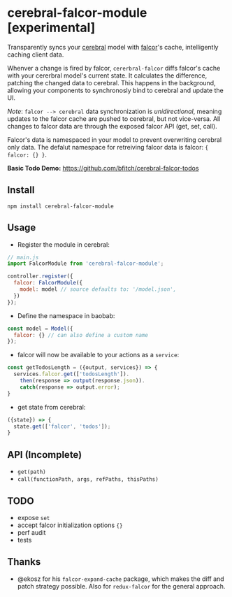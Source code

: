 # cerebral-falcor-module [experimental]

Transparently syncs your [cerebral](http://www.cerebraljs.com/) model with [falcor](http://netflix.github.io/falcor/)'s cache, intelligently caching client data.

Whenver a change is fired by falcor, `cererbral-falcor` diffs falcor's cache with your cererbral model's current state. It calculates the difference, patching the changed data to cerebral. This happens in the background, allowing your components to synchronosly bind to cerebral and update the UI.

*Note*: `falcor --> cerebral` data synchronization is *unidirectional*, meaning updates to the falcor cache are pushed to cerebral, but not vice-versa. All changes to falcor data are through the exposed falcor API (get, set, call).

Falcor's data is namespaced in your model to prevent overwriting cerebral only data. The defalut namespace for retreiving falcor data is falcor: `{ falcor: {} }`.

**Basic Todo Demo:** https://github.com/bfitch/cerebral-falcor-todos

Install
------------
`npm install cerebral-falcor-module`

Usage
------------
- Register the module in cerebral:

```js
// main.js
import FalcorModule from 'cerebral-falcor-module';

controller.register({
  falcor: FalcorModule({
    model: model // source defaults to: '/model.json',
  })
});
```
- Define the namespace in baobab:
```js
const model = Model({
  falcor: {} // can also define a custom name
});
```
- falcor will now be available to your actions as a `service`:
 
```js
const getTodosLength = ({output, services}) => {
  services.falcor.get(['todosLength']).
    then(response => output(response.json)).
    catch(response => output.error);
}
``` 

- get state from cerebral:
```js
({state}) => {
  state.get(['falcor', 'todos']);
}
```

API (Incomplete)
--------
- `get(path)`
- `call(functionPath, args, refPaths, thisPaths)`

TODO
---------
- expose `set`
- accept falcor initialization options `{}`
- perf audit
- tests

Thanks
--------
- @ekosz for his `falcor-expand-cache` package, which makes the diff and patch strategy possible. Also for `redux-falcor` for the general approach.
